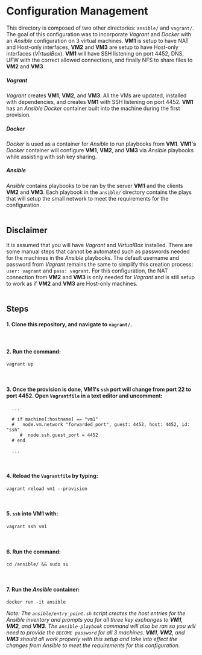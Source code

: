 # Configuration Management #
This directory is composed of two other directories: `ansible/` and `vagrant/`.
The goal of this configuration was to incorporate *Vagrant* and *Docker* with an *Ansible* configuration on 3 virtual machines. **VM1** is setup to have NAT and Host-only interfaces, **VM2** and **VM3** are setup to have Host-only interfaces (*VirtualBox*). **VM1** will have SSH listening on port 4452, DNS, UFW with the correct allowed connections, and finally NFS to share files to **VM2** and **VM3**.
<br/>

##### Vagrant #####
*Vagrant* creates **VM1**, **VM2**, and **VM3**. All the VMs are updated, installed with dependencies, and creates **VM1** with SSH listening on port 4452. **VM1** has an *Ansible* *Docker* container built into the machine during the first provision.
<br/>

##### Docker #####
*Docker* is used as a container for *Ansible* to run playbooks from **VM1**. **VM1's** *Docker* container will configure **VM1**, **VM2**, and **VM3** via *Ansible* playbooks while assisting with ssh key sharing.
<br/>

##### Ansible #####
*Ansible* contains playbooks to be ran by the server **VM1** and the clients **VM2** and **VM3**. Each playbook in the `ansible/` directory contains the plays that will setup the small network to meet the requirements for the configuration.
<br/>
<br/>


## Disclaimer ##
It is assumed that you will have *Vagrant* and *VirtualBox* installed. There are some manual steps that cannot be automated such as passwords needed for the machines in the *Ansible* playbooks. The default username and password from *Vagrant* remains the same to simplify this creation process: `user: vagrant` and `pass: vagrant`. For this configuration, the NAT connection from **VM2** and **VM3** is only needed for *Vagrant* and is still setup to work as if **VM2** and **VM3** are Host-only machines.
<br/>
<br/>

## Steps ##

#### 1. Clone this repository, and navigate to `vagrant/`. ####
<br/>

#### 2. Run the command: ####
```
vagrant up
```
<br/>

#### 3. Once the provision is done, **VM1's** `ssh` port will change from port 22 to port 4452. Open `Vagrantfile` in a text editor and uncomment: ####
```
  ...

  # if machine[:hostname] == "vm1"
  #   node.vm.network "forwarded_port", guest: 4452, host: 4452, id: "ssh"
     #  node.ssh.guest_port = 4452
  # end

  ...
```
<br/>

#### 4. Reload the `Vagrantfile` by typing: ####
```
vagrant reload vm1 --provision
```
<br/>

#### 5. `ssh` into **VM1** with: ####
```
vagrant ssh vm1
```
<br/>

#### 6. Run the command: ####
```
cd /ansible/ && sudo su
```
<br/>

#### 7. Run the *Ansible* container: ####
```
docker run -it ansible
```

*Note: The `ansible/entry_point.sh` script creates the host entries for the *Ansible* inventory and prompts you for all three key exchanges to **VM1**, **VM2**, and **VM3**. The `ansible-playbook` command will also be ran so you will need to provide the `BECOME password` for all 3 machines. **VM1**, **VM2**, and **VM3** should all work properly with this setup and take into effect the changes from *Ansible* to meet the requirements for this configuration.*
